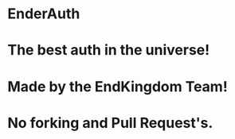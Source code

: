 # EnderAuth
# The best auth in the universe!
# Made by the EndKingdom Team!
# No forking and Pull Request's.
